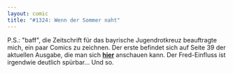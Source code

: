 ```yaml
---
layout: comic
title: "#1324: Wenn der Sommer naht"
---
```


P.S.:
"baff", die Zeitschrift für das bayrische Jugendrotkreuz beauftragte mich, ein paar Comics zu zeichnen. Der erste befindet sich auf Seite 39 der aktuellen Ausgabe, die man sich <a href="http://www.jrk.brk.de/html/publikationen/detail.php?baff=baff-1-2009"><strong>hier</strong></a> anschauen kann. 
Der Fred-Einfluss ist irgendwie deutlich spürbar...
Und so.

